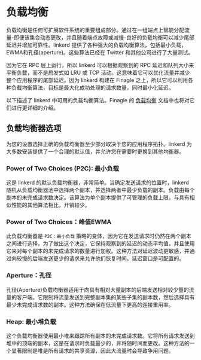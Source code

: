 # 负载均衡

负载均衡是任何可扩展软件系统的重要组成部分。通过在一组端点上智能分配流量-即便该集合动态更改，并且随着端点故障或减慢-良好的负载均衡可以减少尾部延迟并增加可靠性。linkerd 提供了各种强大的负载均衡算法，包括最小负载，EWMA和孔径(aperture)。这些算法已经在 Twitter 和其他公司进行了大量测试。

因为它在 RPC 层上运行，所以 linkerd 可以根据观察到的 RPC 延迟和队列大小来平衡负载，而不是启发式如 LRU 或 TCP 活动。这意味着它可以优化流量并减少整个应用程序的尾部延迟。因为 linkerd 构建在 Finagle 之上，所以它可以利用各种负载均衡算法，目标是最大化成功处理的请求数量，同时最小化延迟。

以下描述了 linkerd 中可用的负载均衡算法。Finagle 的 [负载均衡](https://twitter.github.io/finagle/guide/Clients.html#load-balancing) 文档中也将对它们进行更详细的介绍。

## 负载均衡器选项

为您的设置选择正确的负载均衡器至少部分取决于您的应用程序拓扑。linkerd 为大多数安装提供了一个合理的默认值，并允许您在需要时更换到其他均衡器。

### Power of Two Choices (P2C): 最小负载

这是 linkerd 的默认负载均衡器，非常简单。当确定发送请求的位置时，linkerd 随机从负载均衡器池中选择两个副本，并选择两者中最少负载的副本。负载由每个副本的未完成请求数决定。该算法为单个副本提供了可管理的负载上限，与具有相似性能的其他算法相比，开销较少。

### Power of Two Choices：峰值EWMA

此负载均衡器是 `P2C：最小负载` 策略的变体，因为它在发送请求时仍然在两个副本之间进行选择。为了做出这个决定，它保持观察到的延迟的动态平均值，并且使用它来对每个副本的未完成请求的数量进行加权。这种方法对延迟波动更敏感，并通过向较慢的后端发送更少的请求来允许他们恢复时间。延迟窗口是可配置的。

### Aperture：孔径

孔径(Aperture)负载均衡器适用于向具有相对大量副本的后端发送相对较少量的流量的客户端。它限制将流量发送到完整副本集的某些子集的副本数，然后选择具有最少未完成请求数的副本。这种方法确保在低流量下更高的连接重用率。

### Heap: 最小堆负载

这个负载均衡器使用最小堆来跟踪所有副本的未完成请求数。它将所有请求发送到堆中的顶端的副本，这是在请求时负载最少的，并将随时间而更改。这种方法的一个显著限制是堆是所有请求的共享资源，因此大流量时会导致争用问题。


